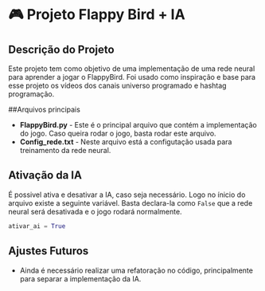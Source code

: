 # 🎮 Projeto Flappy Bird + IA

## Descrição do Projeto
Este projeto tem como objetivo de uma implementação de uma rede neural para aprender a jogar o FlappyBird.
Foi usado como inspiração e base para esse projeto os vídeos dos canais universo programado e hashtag programação.

##Arquivos principais
- **FlappyBird.py** - Este é o principal arquivo que contém a implementação do jogo. Caso queira rodar o jogo, basta rodar este arquivo.
- **Config_rede.txt** - Neste arquivo está a configutação usada para treinamento da rede neural.

## Ativação da IA
É possivel ativa e desativar a IA, caso seja necessário.
Logo no ínicio do arquivo existe a seguinte variável. Basta declara-la como `False` que a rede neural será desativada e o jogo rodará normalmente.
```python
ativar_ai = True
```
## Ajustes Futuros
- Ainda é necessário realizar uma refatoração no código, principalmente para separar a implementação da IA.



